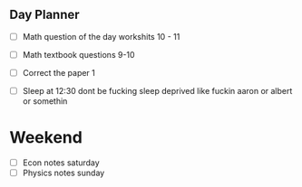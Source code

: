 ## Day Planner
- [ ] Math question of the day workshits 10 - 11
- [ ] Math textbook questions 9-10
- [ ] Correct the paper 1
- [ ] Sleep at 12:30 dont be fucking sleep deprived like fuckin aaron or albert or somethin


# Weekend
- [ ] Econ notes saturday
- [ ] Physics notes sunday